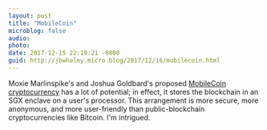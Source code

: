 ```yaml
---
layout: post
title: "MobileCoin"
microblog: false
audio: 
photo: 
date: 2017-12-15 22:19:21 -0800
guid: http://jbwhaley.micro.blog/2017/12/16/mobilecoin.html
---
```

Moxie Marlinspike's and Joshua Goldbard's proposed [MobileCoin cryptocurrency](https://www.wired.com/story/mobilecoin-cryptocurrency/) has a lot of potential; in effect, it stores the blockchain in an SGX enclave on a user's processor. This arrangement is more secure, more anonymous, and more user-friendly than public-blockchain cryptocurrencies like Bitcoin. I'm intrigued.
